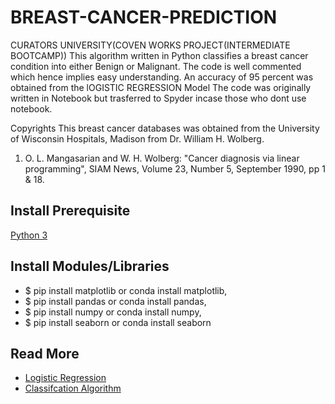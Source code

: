 # BREAST-CANCER-PREDICTION
 CURATORS UNIVERSITY(COVEN WORKS PROJECT(INTERMEDIATE BOOTCAMP))
This algorithm written in Python classifies a breast cancer condition into either Benign or Malignant.
The code is well commented which hence implies easy understanding.
An accuracy of 95 percent was obtained from the lOGISTIC REGRESSION Model
The code was originally written in Notebook but trasferred to Spyder incase those who dont use notebook.

Copyrights
 This breast cancer databases was obtained from the University of Wisconsin
   Hospitals, Madison from Dr. William H. Wolberg.
   1. O. L. Mangasarian and W. H. Wolberg: "Cancer diagnosis via linear 
      programming", SIAM News, Volume 23, Number 5, September 1990, pp 1 & 18.

## Install Prerequisite
[Python 3](https://www.python.org/downloads/)

## Install Modules/Libraries

* $ pip install matplotlib or conda install matplotlib,
* $ pip install pandas or conda install pandas,
* $ pip install numpy or conda install numpy,
* $ pip install seaborn or conda install seaborn

## Read More
* [Logistic Regression](https://www.statisticssolutions.com/what-is-logistic-regression/) 
* [Classifcation Algorithm](https://medium.com/datadriveninvestor/classification-algorithms-in-machine-learning-85c0ab65ff4)
